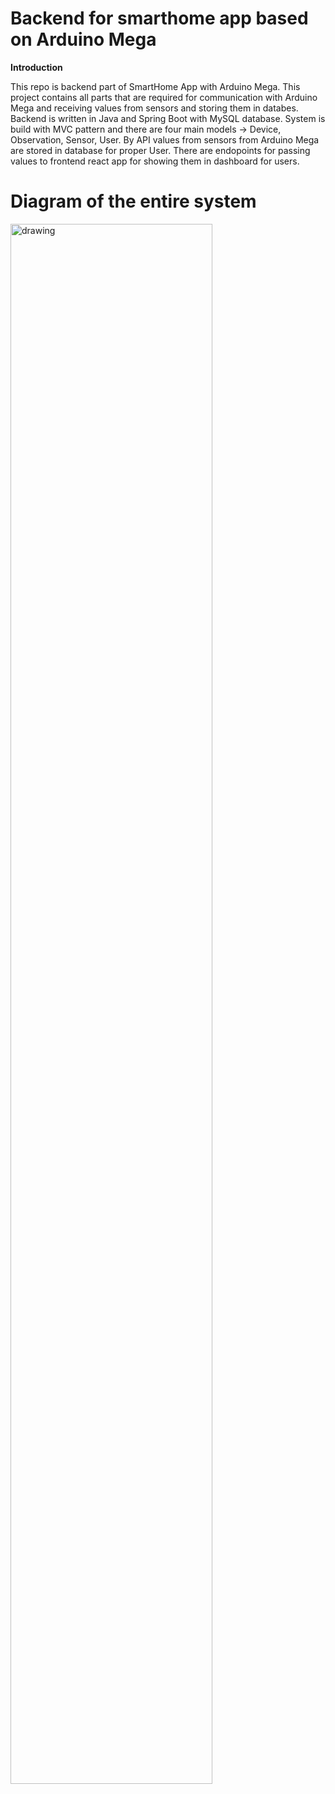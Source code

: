 # Backend for smarthome app based on Arduino Mega

**Introduction**

This repo is backend part of SmartHome App with Arduino Mega. This project contains all parts that are required for communication with Arduino Mega and receiving values from sensors and storing them in databes. Backend is written in Java and Spring Boot with MySQL database. System is build with MVC pattern and there are four main models -> Device, Observation, Sensor, User. By API values from sensors from Arduino Mega are stored in database for proper User. There are endopoints for passing values to frontend react app for showing them in dashboard for users.

# Diagram of the entire system

<img src="https://github.com/KacperC948/SmartHomeBackend/assets/59024079/29d8cc84-a5ed-4d5f-90fe-1af0c4063328" alt="drawing" width="80%"/> 
